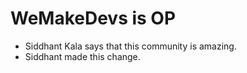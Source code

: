 # WeMakeDevs is OP

- Siddhant Kala says that this community is amazing.
- Siddhant made this change.
